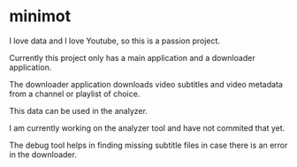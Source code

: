 # minimot

I love data and I love Youtube, so this is a passion project.

Currently this project only has a main application and a downloader application.

The downloader application downloads video subtitles and video metadata from a channel or playlist of choice.

This data can be used in the analyzer.

I am currently working on the analyzer tool and have not commited that yet.

The debug tool helps in finding missing subtitle files in case there is an error in the downloader.
